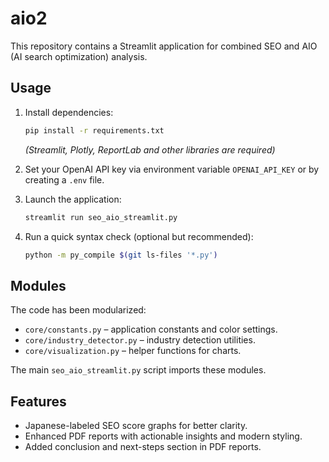 # aio2

This repository contains a Streamlit application for combined SEO and AIO (AI search optimization) analysis.

## Usage

1. Install dependencies:
   ```bash
   pip install -r requirements.txt
   ```
   *(Streamlit, Plotly, ReportLab and other libraries are required)*

2. Set your OpenAI API key via environment variable `OPENAI_API_KEY` or by creating a `.env` file.

3. Launch the application:
   ```bash
   streamlit run seo_aio_streamlit.py
   ```
4. Run a quick syntax check (optional but recommended):
   ```bash
   python -m py_compile $(git ls-files '*.py')
   ```

## Modules

The code has been modularized:

- `core/constants.py` – application constants and color settings.
- `core/industry_detector.py` – industry detection utilities.
- `core/visualization.py` – helper functions for charts.

The main `seo_aio_streamlit.py` script imports these modules.

## Features

- Japanese-labeled SEO score graphs for better clarity.
- Enhanced PDF reports with actionable insights and modern styling.
- Added conclusion and next-steps section in PDF reports.

